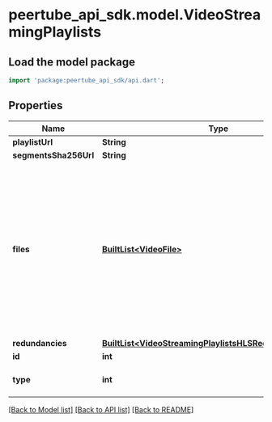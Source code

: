 # peertube_api_sdk.model.VideoStreamingPlaylists

## Load the model package
```dart
import 'package:peertube_api_sdk/api.dart';
```

## Properties
Name | Type | Description | Notes
------------ | ------------- | ------------- | -------------
**playlistUrl** | **String** |  | [optional] 
**segmentsSha256Url** | **String** |  | [optional] 
**files** | [**BuiltList&lt;VideoFile&gt;**](VideoFile.md) | Video files associated to this playlist.  The difference with the root `files` property is that these files are fragmented, so they can be used in this streaming playlist (HLS, etc.)  | [optional] 
**redundancies** | [**BuiltList&lt;VideoStreamingPlaylistsHLSRedundanciesInner&gt;**](VideoStreamingPlaylistsHLSRedundanciesInner.md) |  | [optional] 
**id** | **int** |  | [optional] 
**type** | **int** | Playlist type: - `1`: HLS  | [optional] 

[[Back to Model list]](../README.md#documentation-for-models) [[Back to API list]](../README.md#documentation-for-api-endpoints) [[Back to README]](../README.md)


